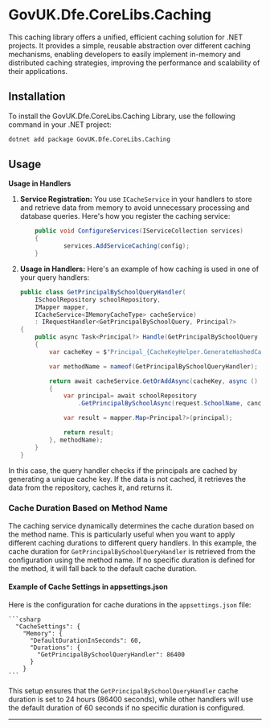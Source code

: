# GovUK.Dfe.CoreLibs.Caching

This caching library offers a unified, efficient caching solution for .NET projects. It provides a simple, reusable abstraction over different caching mechanisms, enabling developers to easily implement in-memory and distributed caching strategies, improving the performance and scalability of their applications.

## Installation

To install the GovUK.Dfe.CoreLibs.Caching Library, use the following command in your .NET project:

```sh
dotnet add package GovUK.Dfe.CoreLibs.Caching
```

## Usage

**Usage in Handlers**

1.  **Service Registration:** You use `ICacheService` in your handlers to store and retrieve data from memory to avoid unnecessary processing and database queries. Here's how you register the caching service:

    ```csharp
        public void ConfigureServices(IServiceCollection services)
        {
                services.AddServiceCaching(config);
        }
    ```

 
2.  **Usage in Handlers:** Here's an example of how caching is used in one of your query handlers:

    ```csharp
    public class GetPrincipalBySchoolQueryHandler(
        ISchoolRepository schoolRepository,
        IMapper mapper,
        ICacheService<IMemoryCacheType> cacheService)
        : IRequestHandler<GetPrincipalBySchoolQuery, Principal?>
    {
        public async Task<Principal?> Handle(GetPrincipalBySchoolQuery request, CancellationToken cancellationToken)
        {
            var cacheKey = $"Principal_{CacheKeyHelper.GenerateHashedCacheKey(request.SchoolName)}";

            var methodName = nameof(GetPrincipalBySchoolQueryHandler);

            return await cacheService.GetOrAddAsync(cacheKey, async () =>
            {
                var principal= await schoolRepository
                    .GetPrincipalBySchoolAsync(request.SchoolName, cancellationToken);

                var result = mapper.Map<Principal?>(principal);

                return result;
            }, methodName);
        }
    }
    ```

In this case, the query handler checks if the principals are cached by generating a unique cache key. If the data is not cached, it retrieves the data from the repository, caches it, and returns it.

### Cache Duration Based on Method Name

The caching service dynamically determines the cache duration based on the method name. This is particularly useful when you want to apply different caching durations to different query handlers.
In this example, the cache duration for `GetPrincipalBySchoolQueryHandler` is retrieved from the configuration using the method name. If no specific duration is defined for the method, it will fall back to the default cache duration.

#### Example of Cache Settings in appsettings.json

Here is the configuration for cache durations in the `appsettings.json` file:

    ```csharp
      "CacheSettings": {
        "Memory": {
          "DefaultDurationInSeconds": 60,
          "Durations": {
            "GetPrincipalBySchoolQueryHandler": 86400
          }
        }
    ```

This setup ensures that the `GetPrincipalBySchoolQueryHandler` cache duration is set to 24 hours (86400 seconds), while other handlers will use the default duration of 60 seconds if no specific duration is configured.

* * *